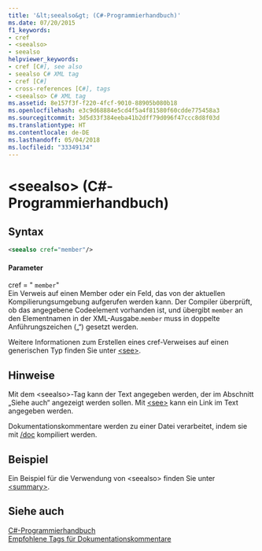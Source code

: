 ```yaml
---
title: '&lt;seealso&gt; (C#-Programmierhandbuch)'
ms.date: 07/20/2015
f1_keywords:
- cref
- <seealso>
- seealso
helpviewer_keywords:
- cref [C#], see also
- seealso C# XML tag
- cref [C#]
- cross-references [C#], tags
- <seealso> C# XML tag
ms.assetid: 8e157f3f-f220-4fcf-9010-88905b080b18
ms.openlocfilehash: e3c9d68884e5cd4f5a4f81580f60cdde775458a3
ms.sourcegitcommit: 3d5d33f384eeba41b2dff79d096f47ccc8d8f03d
ms.translationtype: HT
ms.contentlocale: de-DE
ms.lasthandoff: 05/04/2018
ms.locfileid: "33349134"
---
```

# <a name="ltseealsogt-c-programming-guide"></a>&lt;seealso&gt; (C#-Programmierhandbuch)
## <a name="syntax"></a>Syntax  
  
```xml  
<seealso cref="member"/>  
```  
  
#### <a name="parameters"></a>Parameter  
 cref = " `member`"  
 Ein Verweis auf einen Member oder ein Feld, das von der aktuellen Kompilierungsumgebung aufgerufen werden kann. Der Compiler überprüft, ob das angegebene Codeelement vorhanden ist, und übergibt `member` an den Elementnamen in der XML-Ausgabe.`member` muss in doppelte Anführungszeichen („“) gesetzt werden.  
  
 Weitere Informationen zum Erstellen eines cref-Verweises auf einen generischen Typ finden Sie unter [\<see>](../../../csharp/programming-guide/xmldoc/see.md).  
  
## <a name="remarks"></a>Hinweise  
 Mit dem \<seealso>-Tag kann der Text angegeben werden, der im Abschnitt „Siehe auch“ angezeigt werden sollen. Mit [\<see>](../../../csharp/programming-guide/xmldoc/see.md) kann ein Link im Text angegeben werden.  
  
 Dokumentationskommentare werden zu einer Datei verarbeitet, indem sie mit [/doc](../../../csharp/language-reference/compiler-options/doc-compiler-option.md) kompiliert werden.  
  
## <a name="example"></a>Beispiel  
 Ein Beispiel für die Verwendung von \<seealso> finden Sie unter [\<summary>](../../../csharp/programming-guide/xmldoc/summary.md).  
  
## <a name="see-also"></a>Siehe auch  
 [C#-Programmierhandbuch](../../../csharp/programming-guide/index.md)  
 [Empfohlene Tags für Dokumentationskommentare](../../../csharp/programming-guide/xmldoc/recommended-tags-for-documentation-comments.md)
